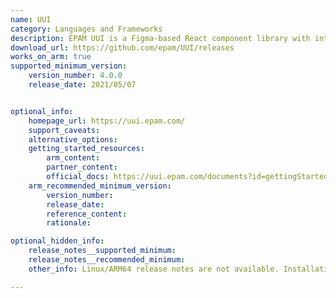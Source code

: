 ```yaml
---
name: UUI
category: Languages and Frameworks
description: EPAM UUI is a Figma-based React component library with integrated tools like Plate.js for rich text editing, offering solutions for forms, tables, and common subsystems. It provides extensive support, including examples, demos, and turn-key project initiation.
download_url: https://github.com/epam/UUI/releases
works_on_arm: true
supported_minimum_version:
    version_number: 4.0.0
    release_date: 2021/05/07


optional_info:
    homepage_url: https://uui.epam.com/
    support_caveats:
    alternative_options:
    getting_started_resources:
        arm_content:
        partner_content:
        official_docs: https://uui.epam.com/documents?id=gettingStarted
    arm_recommended_minimum_version:
        version_number:
        release_date:
        reference_content:
        rationale:

optional_hidden_info:
    release_notes__supported_minimum:
    release_notes__recommended_minimum:
    other_info: Linux/ARM64 release notes are not available. Installation and testing were done using released tar files.

---
```

